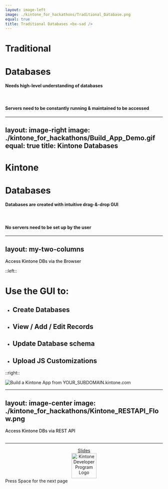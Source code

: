 ```yaml
---
layout: image-left
image: ./kintone_for_hackathons/Traditional_Database.png
equal: true
title: Traditional Databases <bx-sad />
---
```


# Traditional
# Databases <bx-sad />

#### Needs high-level understanding of databases

<br>

#### Servers need to be constantly running & maintained to be accessed

<!--
### Slide 3
-->

---
layout: image-right
image: ./kintone_for_hackathons/Build_App_Demo.gif
equal: true
title: Kintone Databases <bx-happy />
---

# Kintone
# Databases <bx-happy />

#### Databases are created with intuitive drag-&-drop GUI

<br>

#### No servers need to be set up by the user

<!--
### Slide 4
-->
---
layout: my-two-columns
---

<div class="text-5xl text-primary dark:text-primary top-1" style="font-weight:500;" >
  Access Kintone DBs via the Browser <light-icon icon="browser"/>
</div>

::left::

# Use the GUI to:

* ## Create Databases <light-icon icon="database"/>
* ## View / Add / Edit Records <light-icon icon="folders"/>
* ## Update Database schema <light-icon icon="edit"/>
* ## Upload JS Customizations <light-icon icon="code"/>

::right::

![Build a Kintone App from YOUR_SUBDOMAIN.kintone.com](/kintone_for_hackathons/Kintone_From_Browser.png)

<!--
### Slide 5
-->

---
layout: image-center
image: ./kintone_for_hackathons/Kintone_RESTAPI_Flow.png
---

<div class="text-5xl text-primary dark:text-primary top-1" style="font-weight:500;" >
  Access Kintone DBs via REST API <light-icon icon="server"/>
  <br><br>
</div>

<!--
### Slide 6
-->

---

<div class="absolute bottom-5 right-12">
  <div class="p-1 rounded cursor-pointer opacity-90 flex justify-center items-center" align="center">
    <a href="https://ahandsel.github.io/kintone-for-hackathon/" target="_blank" alt="kintone-for-hackathon Slide Deck">
      Slides <ri:slideshow-line />
    <img
      src="/kintone-graphics/qrcode_slidedeck.png"
      alt="Kintone Developer Program Logo"
      style="height: 80px; display: flex; margin-left: auto; margin-right: auto;"
      >
    </a>
  </div>
  <span @click="$slidev.nav.next" class="p-1 rounded cursor-pointer hover:bg-white hover:bg-opacity-10 hover:opacity-90 opacity-60 flex justify-center items-center">
    Press Space for the next page <heroicons-solid:arrow-narrow-right />
  </span>
</div>
